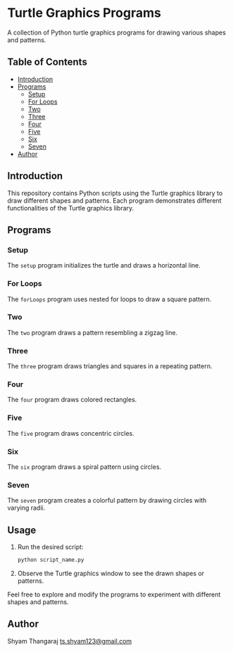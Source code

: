 # Turtle Graphics Programs

A collection of Python turtle graphics programs for drawing various shapes and patterns.

## Table of Contents

- [Introduction](#introduction)
- [Programs](#programs)
  - [Setup](#setup)
  - [For Loops](#for-loops)
  - [Two](#two)
  - [Three](#three)
  - [Four](#four)
  - [Five](#five)
  - [Six](#six)
  - [Seven](#seven)
- [Author](#Author)

## Introduction

This repository contains Python scripts using the Turtle graphics library to draw different shapes and patterns. Each program demonstrates different functionalities of the Turtle graphics library.

## Programs

### Setup

The `setup` program initializes the turtle and draws a horizontal line.

### For Loops

The `forLoops` program uses nested for loops to draw a square pattern.

### Two

The `two` program draws a pattern resembling a zigzag line.

### Three

The `three` program draws triangles and squares in a repeating pattern.

### Four

The `four` program draws colored rectangles.

### Five

The `five` program draws concentric circles.

### Six

The `six` program draws a spiral pattern using circles.

### Seven

The `seven` program creates a colorful pattern by drawing circles with varying radii.

## Usage

1. Run the desired script:

    ```bash
    python script_name.py
    ```

2. Observe the Turtle graphics window to see the drawn shapes or patterns.

Feel free to explore and modify the programs to experiment with different shapes and patterns.

## Author

Shyam Thangaraj ts.shyam123@gmail.com
